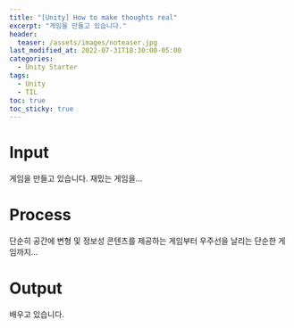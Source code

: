 ```yaml
---
title: "[Unity] How to make thoughts real"
excerpt: "게임을 만들고 있습니다."
header:
  teaser: /assets/images/noteaser.jpg
last_modified_at: 2022-07-31T18:30:00-05:00
categories:
  - Unity Starter
tags:
  - Unity
  - TIL
toc: true
toc_sticky: true
---
```


Input
=====

게임을 만들고 있습니다. 재밌는 게임을...   

Process
=====

단순히 공간에 변형 및 정보성 콘텐츠를 제공하는 게임부터
우주선을 날리는 단순한 게임까지...   
     
Output
=====
배우고 있습니다.